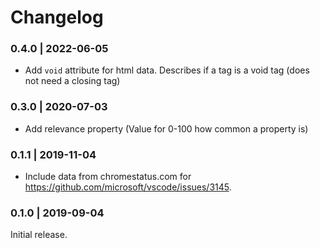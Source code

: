 # Changelog

### 0.4.0 | 2022-06-05

-   Add `void` attribute for html data. Describes if a tag is a void tag (does
    not need a closing tag)

### 0.3.0 | 2020-07-03

-   Add relevance property (Value for 0-100 how common a property is)

### 0.1.1 | 2019-11-04

-   Include data from chromestatus.com for
    https://github.com/microsoft/vscode/issues/3145.

### 0.1.0 | 2019-09-04

Initial release.
